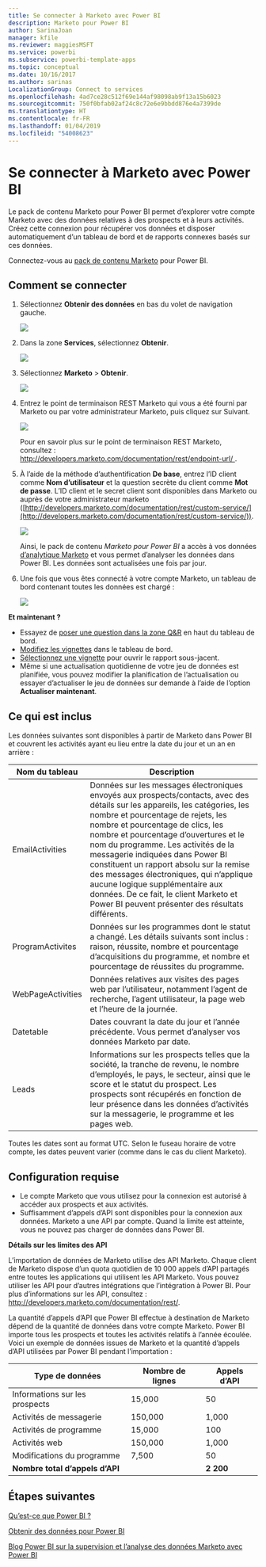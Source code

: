 ```yaml
---
title: Se connecter à Marketo avec Power BI
description: Marketo pour Power BI
author: SarinaJoan
manager: kfile
ms.reviewer: maggiesMSFT
ms.service: powerbi
ms.subservice: powerbi-template-apps
ms.topic: conceptual
ms.date: 10/16/2017
ms.author: sarinas
LocalizationGroup: Connect to services
ms.openlocfilehash: 4ad7ce28c512f69e144af98098ab9f13a15b6023
ms.sourcegitcommit: 750f0bfab02af24c8c72e6e9bbdd876e4a7399de
ms.translationtype: HT
ms.contentlocale: fr-FR
ms.lasthandoff: 01/04/2019
ms.locfileid: "54008623"
---
```

# <a name="connect-to-marketo-with-power-bi"></a>Se connecter à Marketo avec Power BI
Le pack de contenu Marketo pour Power BI permet d’explorer votre compte Marketo avec des données relatives à des prospects et à leurs activités. Créez cette connexion pour récupérer vos données et disposer automatiquement d’un tableau de bord et de rapports connexes basés sur ces données.

Connectez-vous au [pack de contenu Marketo](https://app.powerbi.com/getdata/services/marketo) pour Power BI.

## <a name="how-to-connect"></a>Comment se connecter
1. Sélectionnez **Obtenir des données** en bas du volet de navigation gauche.
   
   ![](media/service-connect-to-marketo/pbi_getdata.png)
2. Dans la zone **Services**, sélectionnez **Obtenir**.
   
   ![](media/service-connect-to-marketo/pbi_getservices.png) 
3. Sélectionnez **Marketo** \> **Obtenir**.
   
   ![](media/service-connect-to-marketo/marketo.png)
4. Entrez le point de terminaison REST Marketo qui vous a été fourni par Marketo ou par votre administrateur Marketo, puis cliquez sur Suivant.
   
   ![](media/service-connect-to-marketo/pbi_marketoconnect.png)
   
   Pour en savoir plus sur le point de terminaison REST Marketo, consultez : [ http://developers.marketo.com/documentation/rest/endpoint-url/ ](http://developers.marketo.com/documentation/rest/endpoint-url/).
5. À l’aide de la méthode d’authentification **De base**, entrez l’ID client comme **Nom d’utilisateur** et la question secrète du client comme **Mot de passe**. L’ID client et le secret client sont disponibles dans Marketo ou auprès de votre administrateur marketo ([http://developers.marketo.com/documentation/rest/custom-service/](http://developers.marketo.com/documentation/rest/custom-service/)). 
   
   ![](media/service-connect-to-marketo/pbi_marketosignin.png)
   
   Ainsi, le pack de contenu *Marketo pour Power BI* a accès à vos données [d’analytique Marketo](https://powerbi.microsoft.com/integrations/marketo) et vous permet d’analyser les données dans Power BI. Les données sont actualisées une fois par jour.
6. Une fois que vous êtes connecté à votre compte Marketo, un tableau de bord contenant toutes les données est chargé :
   
   ![](media/service-connect-to-marketo/pbi_marketodash.png)

**Et maintenant ?**

* Essayez de [poser une question dans la zone Q&R](consumer/end-user-q-and-a.md) en haut du tableau de bord.
* [Modifiez les vignettes](service-dashboard-edit-tile.md) dans le tableau de bord.
* [Sélectionnez une vignette](consumer/end-user-tiles.md) pour ouvrir le rapport sous-jacent.
* Même si une actualisation quotidienne de votre jeu de données est planifiée, vous pouvez modifier la planification de l’actualisation ou essayer d’actualiser le jeu de données sur demande à l’aide de l’option **Actualiser maintenant**.

## <a name="whats-included"></a>Ce qui est inclus
Les données suivantes sont disponibles à partir de Marketo dans Power BI et couvrent les activités ayant eu lieu entre la date du jour et un an en arrière :

| Nom du tableau | Description |
| --- | --- |
| EmailActivities |Données sur les messages électroniques envoyés aux prospects/contacts, avec des détails sur les appareils, les catégories, les nombre et pourcentage de rejets, les nombre et pourcentage de clics, les nombre et pourcentage d’ouvertures et le nom du programme. Les activités de la messagerie indiquées dans Power BI constituent un rapport absolu sur la remise des messages électroniques, qui n’applique aucune logique supplémentaire aux données. De ce fait, le client Marketo et Power BI peuvent présenter des résultats différents. |
| ProgramActivites |Données sur les programmes dont le statut a changé. Les détails suivants sont inclus : raison, réussite, nombre et pourcentage d’acquisitions du programme, et nombre et pourcentage de réussites du programme. |
| WebPageActivities |Données relatives aux visites des pages web par l’utilisateur, notamment l’agent de recherche, l’agent utilisateur, la page web et l’heure de la journée. |
| Datetable |Dates couvrant la date du jour et l’année précédente.  Vous permet d’analyser vos données Marketo par date. |
| Leads |Informations sur les prospects telles que la société, la tranche de revenu, le nombre d’employés, le pays, le secteur, ainsi que le score et le statut du prospect. Les prospects sont récupérés en fonction de leur présence dans les données d’activités sur la messagerie, le programme et les pages web. |

Toutes les dates sont au format UTC. Selon le fuseau horaire de votre compte, les dates peuvent varier (comme dans le cas du client Marketo).

## <a name="system-requirements"></a>Configuration requise
* Le compte Marketo que vous utilisez pour la connexion est autorisé à accéder aux prospects et aux activités.
* Suffisamment d’appels d’API sont disponibles pour la connexion aux données.  Marketo a une API par compte.  Quand la limite est atteinte, vous ne pouvez pas charger de données dans Power BI. 

**Détails sur les limites des API**

L’importation de données de Marketo utilise des API Marketo. Chaque client de Marketo dispose d’un quota quotidien de 10 000 appels d’API partagés entre toutes les applications qui utilisent les API Marketo. Vous pouvez utiliser les API pour d’autres intégrations que l’intégration à Power BI. Pour plus d’informations sur les API, consultez : <http://developers.marketo.com/documentation/rest/>.

La quantité d’appels d’API que Power BI effectue à destination de Marketo dépend de la quantité de données dans votre compte Marketo. Power BI importe tous les prospects et toutes les activités relatifs à l’année écoulée. Voici un exemple de données issues de Marketo et la quantité d’appels d’API utilisées par Power BI pendant l’importation :  

| Type de données | Nombre de lignes | Appels d’API |
| --- | --- | --- |
| Informations sur les prospects |15,000 |50 |
| Activités de messagerie |150,000 |1,000 |
| Activités de programme |15,000 |100 |
| Activités web |150,000 |1,000 |
| Modifications du programme |7,500 |50 |
| **Nombre total d’appels d’API** | |**2 200** |

## <a name="next-steps"></a>Étapes suivantes
[Qu’est-ce que Power BI ?](power-bi-overview.md)

[Obtenir des données pour Power BI](service-get-data.md)

[Blog Power BI sur la supervision et l’analyse des données Marketo avec Power BI](http://blogs.msdn.com/b/powerbi/archive/2015/03/19/monitor-and-analyze-your-marketo-data-with-power-bi.aspx)

